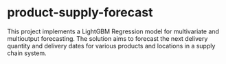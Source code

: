 # product-supply-forecast
This project implements a LightGBM Regression model for multivariate and multioutput forecasting.  The solution aims to forecast the next delivery quantity and delivery dates for various products and locations in a supply chain system.
